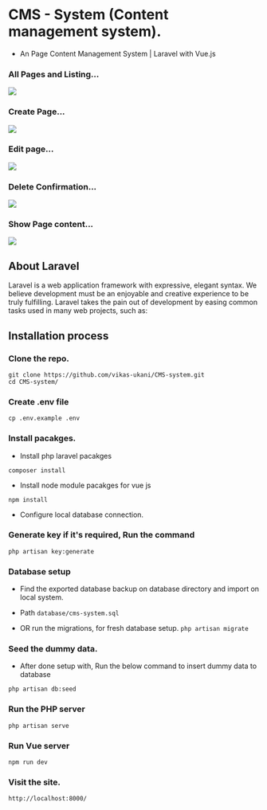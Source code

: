 
# CMS - System (Content management system).
- An Page Content Management System | Laravel with Vue.js


### All Pages and Listing...
<img src="https://i.imgur.com/W1K6u8f.png" />

### Create Page...
<img src="https://i.imgur.com/5PbJ67A.png" />

### Edit page...
<img src="https://i.imgur.com/s0DKtos.png" />

### Delete Confirmation...
<img src="https://i.imgur.com/7oqVwfd.png" />

### Show Page content...
<img src="https://i.imgur.com/7pKMrPw.png" />


## About Laravel

Laravel is a web application framework with expressive, elegant syntax. We believe development must be an enjoyable and creative experience to be truly fulfilling. Laravel takes the pain out of development by easing common tasks used in many web projects, such as:


## Installation process

### Clone the repo.
```
git clone https://github.com/vikas-ukani/CMS-system.git
cd CMS-system/
```

### Create .env file
```
cp .env.example .env
```

### Install pacakges.
- Install php laravel pacakges
```
composer install 
```
- Install node module pacakges for vue js
```
npm install 
```

- Configure local database connection.
###  Generate key if it's required, Run the command 
```
php artisan key:generate
```

### Database setup
- Find the exported database backup on database directory and import on local system.
- Path `database/cms-system.sql`

- OR run the migrations, for fresh database setup.
`php artisan migrate`

### Seed the dummy data.
- After done setup with, Run the below command to insert dummy data to database
```
php artisan db:seed
```


### Run the PHP server
```
php artisan serve
```

### Run Vue server
```
npm run dev
```


### Visit the site.
```
http://localhost:8000/
```


